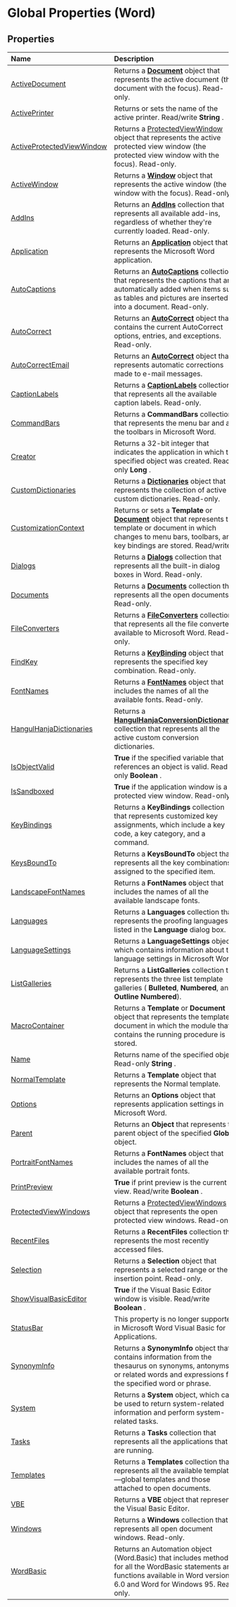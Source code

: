 
# Global Properties (Word)

## Properties



|**Name**|**Description**|
|:-----|:-----|
|[ActiveDocument](ce25921e-7b90-c122-e054-6be678e4a69b.md)|Returns a  **[Document](8d83487a-2345-a036-a916-971c9db5b7fb.md)** object that represents the active document (the document with the focus). Read-only.|
|[ActivePrinter](cf4dcba0-7b26-0569-8ab8-eb641696d0e1.md)|Returns or sets the name of the active printer. Read/write  **String** .|
|[ActiveProtectedViewWindow](4023444a-f433-7f38-bbc8-6055ed03cb6a.md)|Returns a [ProtectedViewWindow](d77e80e7-c54e-5954-1586-dacd3c9f7434.md) object that represents the active protected view window (the protected view window with the focus). Read-only.|
|[ActiveWindow](645913c3-0724-1604-9ac0-4e1b4e81439d.md)|Returns a  **[Window](d92f83f9-ae44-56c0-4584-7a9359253c6d.md)** object that represents the active window (the window with the focus). Read-only.|
|[AddIns](21b0d291-aa8c-28c0-ef5e-6a566d17da9d.md)|Returns an  **[AddIns](acf58e58-d3f6-23cf-677b-4780f7cbc24d.md)** collection that represents all available add-ins, regardless of whether they're currently loaded. Read-only.|
|[Application](5871a2b0-b0f8-44f6-4e4e-0639a6c52da2.md)|Returns an  **[Application](d1cf6f8f-4e88-bf01-93b4-90a83f79cb44.md)** object that represents the Microsoft Word application.|
|[AutoCaptions](88fac2d9-ac54-6f8a-aefd-100438a0ae1e.md)|Returns an  **[AutoCaptions](da4bd001-8f4c-28c9-4f46-a5a6499000a8.md)** collection that represents the captions that are automatically added when items such as tables and pictures are inserted into a document. Read-only.|
|[AutoCorrect](3565507b-c2b7-da6c-a725-ab925d695c6d.md)|Returns an  **[AutoCorrect](dea9b72c-4378-05ac-ec4b-51cf3af3f2a3.md)** object that contains the current AutoCorrect options, entries, and exceptions. Read-only.|
|[AutoCorrectEmail](778d2ab6-09cb-524f-1b31-5abe467ce14c.md)|Returns an  **[AutoCorrect](dea9b72c-4378-05ac-ec4b-51cf3af3f2a3.md)** object that represents automatic corrections made to e-mail messages.|
|[CaptionLabels](619ae4eb-56fb-ec1d-d2b2-4962e6e4fa5e.md)|Returns a  **[CaptionLabels](7d18c0d6-6d58-9841-4665-ab13e2e2ad9f.md)** collection that represents all the available caption labels. Read-only.|
|[CommandBars](afe28899-5571-1493-3d1b-d738e858d730.md)|Returns a  **CommandBars** collection that represents the menu bar and all the toolbars in Microsoft Word.|
|[Creator](dc5a4706-1610-e186-6139-4018fdee654f.md)|Returns a 32-bit integer that indicates the application in which the specified object was created. Read-only  **Long** .|
|[CustomDictionaries](e0027537-b68d-d342-930e-9e581e112882.md)|Returns a  **[Dictionaries](41f31292-4b3e-0d7b-c857-f6b9a0662e9a.md)** object that represents the collection of active custom dictionaries. Read-only.|
|[CustomizationContext](e541c2ee-4a4e-5fc0-fd1a-5c9a99d8f7e9.md)|Returns or sets a  **Template** or **[Document](8d83487a-2345-a036-a916-971c9db5b7fb.md)** object that represents the template or document in which changes to menu bars, toolbars, and key bindings are stored. Read/write. .|
|[Dialogs](7eea3680-b232-c18a-d99a-d7c2a5b29cd4.md)|Returns a  **[Dialogs](8dfa5d8a-bb81-1cdd-853b-3acf9db70aa9.md)** collection that represents all the built-in dialog boxes in Word. Read-only.|
|[Documents](a86bad22-aabf-dd0d-4b23-fc608d5db4c1.md)|Returns a  **[Documents](fc4ac973-19c1-703a-5538-f4426b8b7564.md)** collection that represents all the open documents. Read-only.|
|[FileConverters](1112fe8e-5a32-bbef-d02f-f17f0603f539.md)|Returns a  **[FileConverters](b9b8fc53-1c8e-224d-726a-4edf172ca647.md)** collection that represents all the file converters available to Microsoft Word. Read-only.|
|[FindKey](79203ae9-dcc9-ffb1-d974-0eb814268d6e.md)|Returns a  **[KeyBinding](0f691196-76ef-135d-a8c9-b2fb9f9ac695.md)** object that represents the specified key combination. Read-only.|
|[FontNames](aa70c33b-2ca3-849a-54b0-fe050072f9ac.md)|Returns a  **[FontNames](d3a9a52f-b441-ac63-3e12-25dbf1022f38.md)** object that includes the names of all the available fonts. Read-only.|
|[HangulHanjaDictionaries](46a86461-960b-1ce2-9c86-624cdfd130c9.md)|Returns a  **[HangulHanjaConversionDictionaries](b6ed1c54-428b-c160-a2bd-642978660f44.md)** collection that represents all the active custom conversion dictionaries.|
|[IsObjectValid](73115443-ad95-8e58-cd35-b9a34c6e641d.md)| **True** if the specified variable that references an object is valid. Read-only **Boolean** .|
|[IsSandboxed](12bef36b-7ec6-5b43-f8b8-dbb5dacef868.md)| **True** if the application window is a protected view window. Read-only.|
|[KeyBindings](76b3fb80-9169-06b6-8aa6-d70d960ea2f8.md)|Returns a  **KeyBindings** collection that represents customized key assignments, which include a key code, a key category, and a command.|
|[KeysBoundTo](6347357b-1c63-eea2-d236-2c5f182eb676.md)|Returns a  **KeysBoundTo** object that represents all the key combinations assigned to the specified item.|
|[LandscapeFontNames](7c99f031-9290-1ff2-f2b6-da038a1c423b.md)|Returns a  **FontNames** object that includes the names of all the available landscape fonts.|
|[Languages](6f0d87f8-f0f8-5865-3ba5-2a383c212998.md)|Returns a  **Languages** collection that represents the proofing languages listed in the **Language** dialog box.|
|[LanguageSettings](bb3c4930-bd70-7b3f-34e1-55899657f4ca.md)|Returns a  **LanguageSettings** object, which contains information about the language settings in Microsoft Word.|
|[ListGalleries](56ac5cc2-552a-cff6-95cb-40eebd904eb7.md)|Returns a  **ListGalleries** collection that represents the three list template galleries ( **Bulleted**,  **Numbered**, and  **Outline Numbered**).|
|[MacroContainer](9718527c-eebd-4d62-f753-da449034b404.md)|Returns a  **Template** or **Document** object that represents the template or document in which the module that contains the running procedure is stored.|
|[Name](960e5821-b4bb-ee70-6d97-18bbfd1abf66.md)|Returns name of the specified object. Read-only  **String** .|
|[NormalTemplate](ddfcd859-5d4c-e5f7-a04e-70102c1780d2.md)|Returns a  **Template** object that represents the Normal template.|
|[Options](1d73dd2d-2fdd-7f12-ce6d-c6b7542d284c.md)|Returns an  **Options** object that represents application settings in Microsoft Word.|
|[Parent](be8fd704-1ccc-23bd-d029-4a32ae1abf24.md)|Returns an  **Object** that represents the parent object of the specified **Global** object.|
|[PortraitFontNames](07627cb8-a47f-14c9-b630-de9318e9e3d6.md)|Returns a  **FontNames** object that includes the names of all the available portrait fonts.|
|[PrintPreview](f9da7e12-0d4b-4d1c-fd53-219f0f9c146f.md)| **True** if print preview is the current view. Read/write **Boolean** .|
|[ProtectedViewWindows](cac3b7a5-ace5-85c4-2626-4b5b7c421414.md)|Returns a [ProtectedViewWindows](62c2f4d5-1080-548e-730b-388308144dfe.md) object that represents the open protected view windows. Read-only.|
|[RecentFiles](e1004877-5fe4-8945-6b7d-8f5279201362.md)|Returns a  **RecentFiles** collection that represents the most recently accessed files.|
|[Selection](71938a78-36ae-07ba-496b-911bef746444.md)|Returns a  **Selection** object that represents a selected range or the insertion point. Read-only.|
|[ShowVisualBasicEditor](8c9aeca6-64c3-f67d-1106-f0ab20c4d582.md)| **True** if the Visual Basic Editor window is visible. Read/write **Boolean** .|
|[StatusBar](6c304f2e-ab89-a78a-e092-ccb83bb392be.md)|This property is no longer supported in Microsoft Word Visual Basic for Applications.|
|[SynonymInfo](792a9d40-2b03-6f3d-ed5e-2fc388a3b3d2.md)|Returns a  **SynonymInfo** object that contains information from the thesaurus on synonyms, antonyms, or related words and expressions for the specified word or phrase.|
|[System](b1450081-e237-b45a-658e-f7c70bb0a1dc.md)|Returns a  **System** object, which can be used to return system-related information and perform system-related tasks.|
|[Tasks](e6a89660-adfd-a8f0-6322-ac232ba3dce2.md)|Returns a  **Tasks** collection that represents all the applications that are running.|
|[Templates](4aa67807-023a-2b52-4773-114d86e340e3.md)|Returns a  **Templates** collection that represents all the available templates—global templates and those attached to open documents.|
|[VBE](20a5da58-0e00-9cb2-59ae-cb94178f79c8.md)|Returns a  **VBE** object that represents the Visual Basic Editor.|
|[Windows](23ebd91a-8f72-4f63-4ad8-95f98e36309c.md)|Returns a  **Windows** collection that represents all open document windows. Read-only.|
|[WordBasic](be6209eb-d06c-3399-23b2-31b62642fe83.md)|Returns an Automation object (Word.Basic) that includes methods for all the WordBasic statements and functions available in Word version 6.0 and Word for Windows 95. Read-only.|

